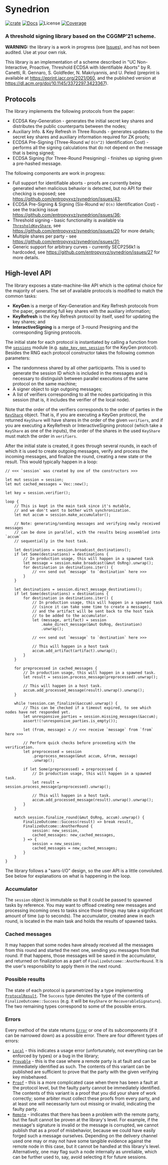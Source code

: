 # Synedrion


[![crate][crate-image]][crate-link]
[![Docs][docs-image]][docs-link]
![License][license-image]
[![Coverage][coverage-image]][coverage-link]

[crate-image]: https://img.shields.io/crates/v/synedrion.svg
[crate-link]: https://crates.io/crates/synedrion
[docs-image]: https://docs.rs/synedrion/badge.svg
[docs-link]: https://docs.rs/synedrion/
[license-image]: https://img.shields.io/crates/l/synedrion
[coverage-image]: https://codecov.io/gh/entropyxyz/synedrion/branch/master/graph/badge.svg
[coverage-link]: https://codecov.io/gh/entropyxyz/synedrion

### A threshold signing library based on the CGGMP'21 scheme.

**WARNING:** the library is a work in progress (see [Issues](https://github.com/entropyxyz/synedrion/issues)), and has not been audited. Use at your own risk.


This library is an implementation of a scheme described in "UC Non-Interactive, Proactive, Threshold ECDSA with Identifiable Aborts" by R. Canetti, R. Gennaro, S. Goldfeder, N. Makriyannis, and U. Peled (preprint is available at <https://eprint.iacr.org/2021/060>, and the published version at <https://dl.acm.org/doi/10.1145/3372297.3423367>).


## Protocols

The library implements the following protocols from the paper:

- ECDSA Key-Generation - generates the initial secret key shares and distributes the public counterparts between the nodes;
- Auxiliary Info. & Key Refresh in Three Rounds - generates updates to the secret key shares and auxiliary information required for ZK proofs;
- ECDSA Pre-Signing (Three-Round w/ `O(n^2)` Identification Cost) - performs all the signing calculations that do not depend on the message that is being signed;
- ECDSA Signing (for Three-Round Presigning) - finishes up signing given a pre-hashed message.

The following components are work in progress:

- Full support for identifiable aborts - proofs are currently being generated when malicious behavior is detected, but no API for their checking is exposed; see <https://github.com/entropyxyz/synedrion/issues/43>;
- ECDSA Pre-Signing & Signing (Six-Round w/ `O(n)` Identification Cost) - see the tracking issue <https://github.com/entropyxyz/synedrion/issues/36>;
- Threshold signing - basic functionality is available via [`ThresholdKeyShare`](https://docs.rs/synedrion/latest/synedrion/struct.ThresholdKeyShare.html), see <https://github.com/entropyxyz/synedrion/issues/20> for more details;
- Multiple shares per party - see <https://github.com/entropyxyz/synedrion/issues/31>;
- Generic support for arbitrary curves - currently SECP256k1 is hardcoded, see <https://github.com/entropyxyz/synedrion/issues/27> for more details.


## High-level API

The library exposes a state-machine-like API which is the optimal choice for the majority of users. The set of available protocols is modified to match the common tasks:
- **KeyGen** is a merge of Key-Generation and Key Refresh protocols from the paper, generating full key shares with the auxiliary information;
- **KeyRefresh** is the Key Refresh protocol by itself, used for updating the key shares; and
- **InteractiveSigning** is a merge of 3-round Presigning and the corresponding Signing protocols.

The initial state for each protocol is instantiated by calling a function from the [`sessions`](https://docs.rs/synedrion/latest/synedrion/sessions/index.html) module (e.g. [`make_key_gen_session`](https://docs.rs/synedrion/latest/synedrion/sessions/fn.make_key_gen_session.html) for the KeyGen protocol). Besides the RNG each protocol constructor takes the following common parameters:
- The randomness shared by all other participants. This is used to generate the session ID which is included in the messages and is necessary to distinguish between parallel executions of the same protocol on the same machine;
- A signer object to sign outgoing messages;
- A list of verifiers corresponding to all the nodes participating in this session (that is, it includes the verifier of the local node).

Note that the order of the verifiers corresponds to the order of parties in the [`KeyShare`](https://docs.rs/synedrion/latest/synedrion/struct.KeyShare.html) object. That is, if you are executing a KeyGen protocol, the returned `KeyShare` will have shares in the order of the given `verifiers`, and if you are executing a KeyRefresh or InteractiveSigning protocol (which take a `KeyShare` as one of the inputs), the order of the shares in the used `KeyShare` must match the order in `verifiers`.

After the initial state is created, it goes through several rounds, in each of which it is used to create outgoing messages, verify and process the incoming messages, and finalize the round, creating a new state or the result. This would typically happen in a loop:
```ignore
// <<< `session` was created by one of the constructors >>>

let mut session = session;
let mut cached_messages = Vec::new();

let key = session.verifier();

loop {
    // This is kept in the main task since it's mutable,
    // and we don't want to bother with synchronization.
    let mut accum = session.make_accumulator();

    // Note: generating/sending messages and verifying newly received messages
    // can be done in parallel, with the results being assembled into `accum`
    // sequentially in the host task.

    let destinations = session.broadcast_destinations();
    if let Some(destinations) = destinations {
        // In production usage, this will happen in a spawned task
        let message = session.make_broadcast(&mut OsRng).unwrap();
        for destination in destinations.iter() {
            // <<< send out `message` to `destination` here >>>
        }
    }

    let destinations = session.direct_message_destinations();
    if let Some(destinations) = destinations {
        for destination in destinations.iter() {
            // In production usage, this will happen in a spawned task
            // (since it can take some time to create a message),
            // and the artifact will be sent back to the host task
            // to be added to the accumulator.
            let (message, artifact) = session
                .make_direct_message(&mut OsRng, destination)
                .unwrap();

            // <<< send out `message` to `destination` here >>>

            // This will happen in a host task
            accum.add_artifact(artifact).unwrap();
        }
    }

    for preprocessed in cached_messages {
        // In production usage, this will happen in a spawned task.
        let result = session.process_message(preprocessed).unwrap();

        // This will happen in a host task.
        accum.add_processed_message(result).unwrap().unwrap();
    }

    while !session.can_finalize(&accum).unwrap() {
        // This can be checked if a timeout expired, to see which nodes have not responded yet.
        let unresponsive_parties = session.missing_messages(&accum);
        assert!(!unresponsive_parties.is_empty());

        let (from, message) = // <<< receive `message` from `from` here >>>

        // Perform quick checks before proceeding with the verification.
        let preprocessed = session
            .preprocess_message(&mut accum, &from, message)
            .unwrap();

        if let Some(preprocessed) = preprocessed {
            // In production usage, this will happen in a spawned task.
            let result = session.process_message(preprocessed).unwrap();

            // This will happen in a host task.
            accum.add_processed_message(result).unwrap().unwrap();
        }
    }

    match session.finalize_round(&mut OsRng, accum).unwrap() {
        FinalizeOutcome::Success(result) => break result,
        FinalizeOutcome::AnotherRound {
            session: new_session,
            cached_messages: new_cached_messages,
        } => {
            session = new_session;
            cached_messages = new_cached_messages;
        }
    }
}
```

The library follows a "sans-I/O" design, so the user API is a little convoluted. See below for explanations on what is happening in the loop.


### Accumulator

The `session` object is immutable so that it could be passed to spawned tasks by reference. You may want to offload creating new messages and processing incoming ones to tasks since those things may take a significant amount of time (up to seconds). The accumulator, created anew in each round, is located in the main task and holds the results of spawned tasks.


### Cached messages

It may happen that some nodes have already received all the messages from this round and started the next one, sending you messages from that round. If that happens, those messages will be saved in the accumulator, and returned on finalization as a part of `FinalizeOutcome::AnotherRound`. It is the user's responsibility to apply them in the next round.


### Possible results

The state of each protocol is parametrized by a type implementing [`ProtocolResult`](https://docs.rs/synedrion/latest/synedrion/trait.ProtocolResult.html). The `Success` type denotes the type of the contents of `FinalizeOutcome::Success` (e.g. it will be `KeyShare` or `RecoverableSignature`). The two remaining types correspond to some of the possible errors.


### Errors

Every method of the state returns [`Error`](https://docs.rs/synedrion/latest/synedrion/sessions/enum.Error.html) or one of its subcomponents (if it can be narrowed down) as a possible error. There are four different types of errors:
- [`Local`](https://docs.rs/synedrion/latest/synedrion/sessions/enum.Error.html#variant.Local) - this indicates a usage error (unfortunately, not everything can be enforced by types) or a bug in the library;
- [`Provable`](https://docs.rs/synedrion/latest/synedrion/sessions/enum.Error.html#variant.Provable) - this is the case where a remote party is at fault and can be immediately identified as such. The contents of this variant can be published are sufficient to prove that the party with the given verifying key misbehaved.
- [`Proof`](https://docs.rs/synedrion/latest/synedrion/sessions/enum.Error.html#variant.Proof) - this is a more complicated case when there has been a fault at the protocol level, but the faulty party cannot be immediately identified. The contents of this variant is a proof that you did your share of work correctly; some arbiter must collect these proofs from every party, and at least one will necessarily turn out missing or invalid, indicating the faulty party.
- [`Remote`](https://docs.rs/synedrion/latest/synedrion/sessions/enum.Error.html#variant.Remote) - indicates that there has been a problem with the remote party, but the fault cannot be proven at the library's level. For example, if the message's signature is invalid or the message is corrupted, we cannot publish that as a proof of misbehavior, because we could have easily forged such a message ourselves. Depending on the delivery channel used one may or may not have some tangible evidence against the remote node in this case, but it cannot be handled at this library's level. Alternatively, one may flag such a node internally as unreliable, which can be further used to, say, avoid selecting it for future sessions.
